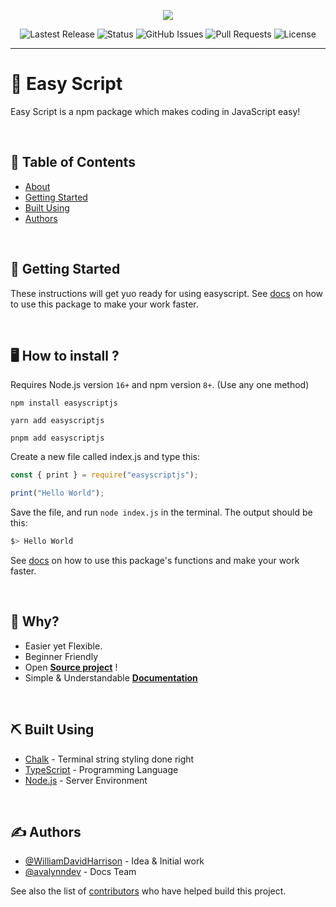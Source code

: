 <p align="center">
  <img src="https://images.easyscript.dev/banner.png" />
</p>

<p align="center">
  <img alt="Lastest Release" src="https://img.shields.io/github/v/release/easyscriptjs/easyscript?style=for-the-badge" />
  <img alt="Status" src="https://img.shields.io/badge/status-active-success.svg?style=for-the-badge" />
  <img alt="GitHub Issues" src="https://img.shields.io/github/issues/EasyScriptJS/EasyScript.svg?style=for-the-badge" />
  <img alt="Pull Requests" src="https://img.shields.io/github/issues-pr/EasyScriptJS/EasyScript.svg?style=for-the-badge" />
  <img alt="License" src="https://img.shields.io/badge/license-%20Creative%20Commons-blue?style=for-the-badge" />
</p>

---

# 📄 Easy Script

Easy Script is a npm package which makes coding in JavaScript easy!

<br>

## 📝 Table of Contents

- [About](#about)
- [Getting Started](#getting_started)
- [Built Using](#built_using)
- [Authors](#authors)

<br>

## 🏁 Getting Started <a name = "getting_started"></a>

These instructions will get yuo ready for using easyscript. See [docs](https://docs.easyscript.dev) on how to use this package to make your work faster.

<br />

## 🖥️ How to install ?

Requires Node.js version `16+` and npm version `8+`.
(Use any one method)

```
npm install easyscriptjs
```

```
yarn add easyscriptjs
```

```
pnpm add easyscriptjs
```

Create a new file called index.js and type this:

```js
const { print } = require("easyscriptjs");

print("Hello World");
```

Save the file, and run `node index.js` in the terminal. The output should be this:

```bash
$> Hello World
```

See [docs](https://docs.easyscript.dev) on how to use this package's functions and make your work faster.

<br />

## 🤔 Why?

- Easier yet Flexible.
- Beginner Friendly
- Open **[Source project](https://github.com/EasyScriptJS/EasyScript)** !
- Simple & Understandable **[Documentation](https://docs.easyscript.dev)**

<br />

## ⛏️ Built Using <a name = "built_using"></a>

- [Chalk](https://www.mongodb.com/) - Terminal string styling done right
- [TypeScript](https://www.typescriptlang.org) - Programming Language
- [Node.js](https://nodejs.org) - Server Environment

<br />

## ✍️ Authors <a name = "authors"></a>

- [@WilliamDavidHarrison](https://github.com/WilliamDavidHarrison) - Idea & Initial work
- [@avalynndev](https://github.com/avalynndev) - Docs Team

See also the list of [contributors](https://github.com/EasyScriptJS/EasyScript/contributors) who have helped build this project.